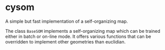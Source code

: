 # cysom
A simple but fast implementation of a self-organizing map.

The class `BaseSOM` implements a self-organizing map which can be trained either in batch or on-line mode.
It offers various functions that can be overridden to implement other geometries than euclidian. 
